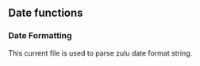 ## Date functions

### Date Formatting

This current file is used to parse zulu date format string. 

